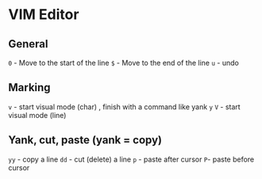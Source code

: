 # VIM Editor
## General
`0` - Move to the start of the line
`$` - Move to the end of the line
`u` - undo

## Marking
`v` - start visual mode (char) , finish with a command like yank `y`
`V` - start visual mode (line)

## Yank, cut, paste (yank = copy)
`yy` - copy a line
`dd` - cut (delete) a line
`p` - paste after cursor
`P`- paste before cursor